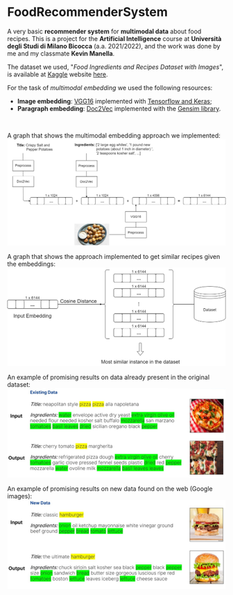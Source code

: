# FoodRecommenderSystem
A very basic **recommender system** for **multimodal data** about food recipes. This is a project for the **Artificial Intelligence** course at **Università degli Studi di Milano Bicocca** (a.a. 2021/2022), and the work was done by me and my classmate **Kevin Manella**.

The dataset we used, "*Food Ingredients and Recipes Dataset with Images*", is available at [Kaggle](https://www.kaggle.com/) website [here](https://www.kaggle.com/datasets/pes12017000148/food-ingredients-and-recipe-dataset-with-images).

For the task of *multimodal embedding* we used the following resources:
  - **Image embedding**: [VGG16](https://arxiv.org/pdf/1409.1556.pdf) implemented with [Tensorflow and Keras](https://www.tensorflow.org/api_docs/python/tf/keras/applications/vgg16/VGG16);
  - **Paragraph embedding**: [Doc2Vec](https://radimrehurek.com/gensim/models/doc2vec.html) implemented with the [Gensim library](https://radimrehurek.com/gensim/index.html).
<br>

A graph that shows the multimodal embedding approach we implemented:
![](https://github.com/SteTala97/FoodRecommenderSystem/blob/main/demo_imgs/multimodal_embedding.png)

A graph that shows the approach implemented to get similar recipes given the embeddings:
![](https://github.com/SteTala97/FoodRecommenderSystem/blob/main/demo_imgs/cosine_distance.png)

An example of promising results on data already present in the original dataset:
![](https://github.com/SteTala97/FoodRecommenderSystem/blob/main/demo_imgs/results_existing_data.jpg)

An example of promising results on new data found on the web (Google images):
![](https://github.com/SteTala97/FoodRecommenderSystem/blob/main/demo_imgs/results_new_data.jpg)
